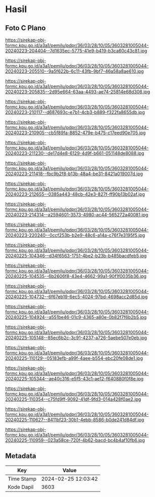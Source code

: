 # Hasil

## Foto C Plano

https://sirekap-obj-formc.kpu.go.id/a3a1/pemilu/pdpr/36/03/28/10/05/3603281005044-20240223-204404--7d1635ec-5775-41e9-b419-b3ca60c43c81.jpg

https://sirekap-obj-formc.kpu.go.id/a3a1/pemilu/pdpr/36/03/28/10/05/3603281005044-20240223-205510--9a5f622b-6c11-43fb-9bf7-46a58a8ae610.jpg

https://sirekap-obj-formc.kpu.go.id/a3a1/pemilu/pdpr/36/03/28/10/05/3603281005044-20240223-205835--2d95e664-63aa-4493-ae74-25814e68d308.jpg

https://sirekap-obj-formc.kpu.go.id/a3a1/pemilu/pdpr/36/03/28/10/05/3603281005044-20240223-210117--d687693c-e7b1-4cb3-b889-f322fa8655db.jpg

https://sirekap-obj-formc.kpu.go.id/a3a1/pemilu/pdpr/36/03/28/10/05/3603281005044-20240223-210905--cb5f89fa-8852-479e-b475-c17eed90e705.jpg

https://sirekap-obj-formc.kpu.go.id/a3a1/pemilu/pdpr/36/03/28/10/05/3603281005044-20240223-211230--de17d4e8-6129-4d9f-b661-051148de8088.jpg

https://sirekap-obj-formc.kpu.go.id/a3a1/pemilu/pdpr/36/03/28/10/05/3603281005044-20240223-211418--fbc9b2f8-b13b-48a4-be31-8421a019007d.jpg

https://sirekap-obj-formc.kpu.go.id/a3a1/pemilu/pdpr/36/03/28/10/05/3603281005044-20240223-212655--0385a443-48cb-42e3-827f-ff90b13b02af.jpg

https://sirekap-obj-formc.kpu.go.id/a3a1/pemilu/pdpr/36/03/28/10/05/3603281005044-20240223-214314--a2594601-3573-4980-ac44-565272a40081.jpg

https://sirekap-obj-formc.kpu.go.id/a3a1/pemilu/pdpr/36/03/28/10/05/3603281005044-20240223-220240--0ccf253b-b2e9-48c6-a14a-c76f7e3195f5.jpg

https://sirekap-obj-formc.kpu.go.id/a3a1/pemilu/pdpr/36/03/28/10/05/3603281005044-20240225-104346--d34f6563-1751-4be2-b23b-b485bacdfeb5.jpg

https://sirekap-obj-formc.kpu.go.id/a3a1/pemilu/pdpr/36/03/28/10/05/3603281005044-20240225-104535--6b2606f8-43e4-4662-99a1-90f1f0035b36.jpg

https://sirekap-obj-formc.kpu.go.id/a3a1/pemilu/pdpr/36/03/28/10/05/3603281005044-20240225-104732--6f67eb19-6ec5-4024-97bd-4698acc2d85d.jpg

https://sirekap-obj-formc.kpu.go.id/a3a1/pemilu/pdpr/36/03/28/10/05/3603281005044-20240225-104924--a551be46-01c9-4365-a80e-0b82f7f6b2b5.jpg

https://sirekap-obj-formc.kpu.go.id/a3a1/pemilu/pdpr/36/03/28/10/05/3603281005044-20240225-105148--85ec6b2c-3c91-4237-a726-5aebe507e0eb.jpg

https://sirekap-obj-formc.kpu.go.id/a3a1/pemilu/pdpr/36/03/28/10/05/3603281005044-20240225-110129--05183efb-a99f-4aee-b554-ebc20fe08de1.jpg

https://sirekap-obj-formc.kpu.go.id/a3a1/pemilu/pdpr/36/03/28/10/05/3603281005044-20240225-105344--ae40c316-e5f5-43c1-ae12-f640880f0f8e.jpg

https://sirekap-obj-formc.kpu.go.id/a3a1/pemilu/pdpr/36/03/28/10/05/3603281005044-20240225-110354--c75fd9ff-9092-41df-9fd3-014a428f0ae2.jpg

https://sirekap-obj-formc.kpu.go.id/a3a1/pemilu/pdpr/36/03/28/10/05/3603281005044-20240225-110627--8411bf23-30b1-4ebb-8586-b0de241d84df.jpg

https://sirekap-obj-formc.kpu.go.id/a3a1/pemilu/pdpr/36/03/28/10/05/3603281005044-20240225-110959--023a58ce-720f-4b62-bacd-bc4b4af10fb6.jpg


## Metadata

| Key        | Value               |
| ---------- | ------------------- |
| Time Stamp | 2024-02-25 12:03:42 |
| Kode Dapil | 3603                |



